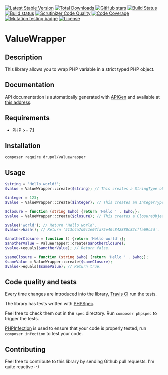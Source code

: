 [![Latest Stable Version](https://poser.pugx.org/drupol/valuewrapper/v/stable)](https://packagist.org/packages/drupol/valuewrapper)
 [![Total Downloads](https://poser.pugx.org/drupol/valuewrapper/downloads)](https://packagist.org/packages/drupol/valuewrapper)
 [![GitHub stars](https://img.shields.io/github/stars/drupol/valuewrapper.svg?style=flat-square)](https://packagist.org/packages/drupol/valuewrapper)
 [![Build Status](https://travis-ci.org/drupol/valuewrapper.svg?branch=master)](https://travis-ci.org/drupol/valuewrapper)
 [![Build status](https://ci.appveyor.com/api/projects/status/grvr1tfq9uoth0rg?svg=true)](https://ci.appveyor.com/project/drupol/valuewrapper)
 [![Scrutinizer Code Quality](https://scrutinizer-ci.com/g/drupol/valuewrapper/badges/quality-score.png?b=master)](https://scrutinizer-ci.com/g/drupol/valuewrapper/?branch=master)
 [![Code Coverage](https://scrutinizer-ci.com/g/drupol/valuewrapper/badges/coverage.png?b=master)](https://scrutinizer-ci.com/g/drupol/valuewrapper/?branch=master)
 [![Mutation testing badge](https://badge.stryker-mutator.io/github.com/drupol/valuewrapper/master)](https://stryker-mutator.github.io)
 [![License](https://poser.pugx.org/drupol/valuewrapper/license)](https://packagist.org/packages/drupol/valuewrapper)

# ValueWrapper

## Description

This library allows you to wrap PHP variable in a strict typed PHP object.

## Documentation

API documentation is automatically generated with [APIGen](https://github.com/ApiGen/ApiGen) and available at [this address](https://not-a-number.io/valuewrapper/).

## Requirements

* PHP >= 7.1

## Installation

```composer require drupol/valuewrapper```

## Usage

```php
$string = 'Hello world!';
$value = ValueWrapper::create($string); // This creates a StringType object.

$integer = 123;
$value = ValueWrapper::create($integer); // This creates an IntegerType object.

$closure = function (string $who) {return 'Hello ' . $who;};
$value = ValueWrapper::create($closure); // This creates a ClosureObject object.

$value('world'); // Return 'Hello world'.
$value->hash(); // Return '513c4a7d0c1e07fa75e40c842880c82cffa69c5d'.

$anotherClosure = function () {return 'Hello world';};
$anotherValue = ValueWrapper::create($anotherClosure);
$value->equals($anotherValue); // Return false.

$sameClosure = function (string $who) {return 'Hello ' . $who;};
$sameValue = ValueWrapper::create($sameClosure);
$value->equals($sameValue); // Return true.
```

## Code quality and tests

Every time changes are introduced into the library, [Travis CI](https://travis-ci.org/drupol/valuewrapper/builds) run the tests.

The library has tests written with [PHPSpec](http://www.phpspec.net/).

Feel free to check them out in the `spec` directory. Run `composer phpspec` to trigger the tests.

[PHPInfection](https://github.com/infection/infection) is used to ensure that your code is properly tested, run `composer infection` to test your code.

## Contributing

Feel free to contribute to this library by sending Github pull requests. I'm quite reactive :-)
